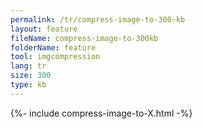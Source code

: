 ```yaml
---
permalink: /tr/compress-image-to-300-kb
layout: feature
fileName: compress-image-to-300kb
folderName: feature
tool: imgcompression
lang: tr
size: 300
type: kb
---
```


{%- include compress-image-to-X.html -%}
